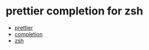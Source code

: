 # prettier completion for zsh

- [prettier](https://prettier.io/)
- [completion](https://github.com/zsh-users/zsh-completions)
- [zsh](https://www.zsh.org/)
